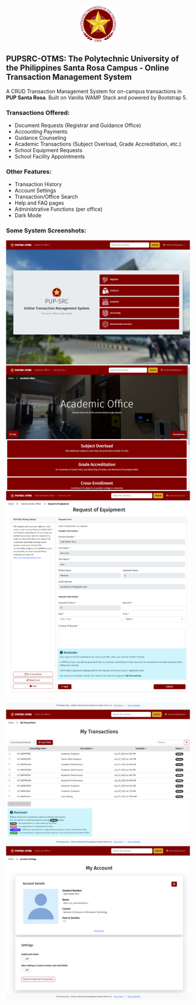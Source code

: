 <p align="center">
  <img src="https://github.com/phyrozz/PUPSRC-OTMS/blob/dev/assets/pup-logo.png?raw=true" alt="PUP Logo" width=100 />
</p>

## PUPSRC-OTMS: The Polytechnic University of the Philippines Santa Rosa Campus - Online Transaction Management System

A CRUD Transaction Management System for on-campus transactions in **PUP Santa Rosa**. Built on Vanilla WAMP Stack and powered by Bootstrap 5.

### Transactions Offered:
- Document Requests (Registrar and Guidance Office)
- Accounting Payments
- Guidance Counseling
- Academic Transactions (Subject Overload, Grade Accreditation, etc.)
- School Equipment Requests
- School Facility Appointments

### Other Features:
- Transaction History
- Account Settings
- Transaction/Office Search
- Help and FAQ pages
- Administrative Functions (per office)
- Dark Mode

### Some System Screenshots:
![PUPSRC-OTMS Home Page](https://github.com/phyrozz/PUPSRC-OTMS/blob/dev/assets/system_screenshots/student_home.png?raw=true)
![PUPSRC-OTMS Academic Home Page](https://github.com/phyrozz/PUPSRC-OTMS/blob/dev/assets/system_screenshots/student_academic.png?raw=true)
![PUPSRC-OTMS Transaction Form](https://github.com/phyrozz/PUPSRC-OTMS/blob/dev/assets/system_screenshots/student_administrative_request-equip.png?raw=true)
![PUPSRC-OTMS My Transactions Page](https://github.com/phyrozz/PUPSRC-OTMS/blob/dev/assets/system_screenshots/student_transactions.png?raw=true)
![PUPSRC-OTMS My Accounts Page](https://github.com/phyrozz/PUPSRC-OTMS/blob/dev/assets/system_screenshots/student_my_account.png?raw=true)
